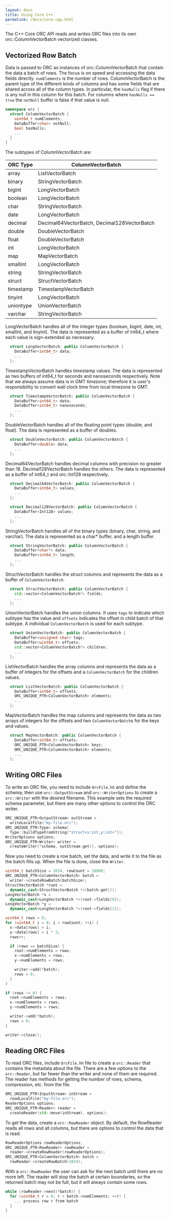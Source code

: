 ```yaml
---
layout: docs
title: Using Core C++
permalink: /docs/core-cpp.html
---
```


The C++ Core ORC API reads and writes ORC files into its own
orc::ColumnVectorBatch vectorized classes.

## Vectorized Row Batch

Data is passed to ORC as instances of orc::ColumnVectorBatch
that contain the data a batch of rows. The focus is on speed and
accessing the data fields directly. `numElements` is the number
of rows. ColumnVectorBatch is the parent type of the different
kinds of columns and has some fields that are shared across
all of the column types. In particular, the `hasNulls` flag
if there is any null in this column for this batch. For columns
where `hasNulls == true` the `notNull` buffer is false if that
value is null.

~~~ cpp
namespace orc {
  struct ColumnVectorBatch {
    uint64_t numElements;
    DataBuffer<char> notNull;
    bool hasNulls;
    ...
  }
}
~~~

The subtypes of ColumnVectorBatch are:

| ORC Type | ColumnVectorBatch |
| -------- | ------------- |
| array | ListVectorBatch |
| binary | StringVectorBatch |
| bigint | LongVectorBatch |
| boolean | LongVectorBatch |
| char | StringVectorBatch |
| date | LongVectorBatch |
| decimal | Decimal64VectorBatch, Decimal128VectorBatch |
| double | DoubleVectorBatch |
| float | DoubleVectorBatch |
| int | LongVectorBatch |
| map | MapVectorBatch |
| smallint | LongVectorBatch |
| string | StringVectorBatch |
| struct | StructVectorBatch |
| timestamp | TimestampVectorBatch |
| tinyint | LongVectorBatch |
| uniontype | UnionVectorBatch |
| varchar | StringVectorBatch |

LongVectorBatch handles all of the integer types (boolean, bigint,
date, int, smallint, and tinyint). The data is represented as a
buffer of int64_t where each value is sign-extended as necessary.

~~~ cpp
  struct LongVectorBatch: public ColumnVectorBatch {
    DataBuffer<int64_t> data;
    ...
  };
~~~

TimestampVectorBatch handles timestamp values. The data is
represented as two buffers of int64_t for seconds and nanoseconds
respectively. Note that we always assume data is in GMT timezone;
therefore it is user's responsibility to convert wall clock time
from local timezone to GMT.

~~~ cpp
  struct TimestampVectorBatch: public ColumnVectorBatch {
    DataBuffer<int64_t> data;
    DataBuffer<int64_t> nanoseconds;
    ...
  };
~~~

DoubleVectorBatch handles all of the floating point types
(double, and float). The data is represented as a buffer of doubles.

~~~ cpp
  struct DoubleVectorBatch: public ColumnVectorBatch {
    DataBuffer<double> data;
    ...
  };
~~~

Decimal64VectorBatch handles decimal columns with precision no
greater than 18. Decimal128VectorBatch handles the others. The data
is represented as a buffer of int64_t and orc::Int128 respectively.

~~~ cpp
  struct Decimal64VectorBatch: public ColumnVectorBatch {
    DataBuffer<int64_t> values;
    ...
  };

  struct Decimal128VectorBatch: public ColumnVectorBatch {
    DataBuffer<Int128> values;
    ...
  };
~~~

StringVectorBatch handles all of the binary types (binary,
char, string, and varchar). The data is represented as a char* buffer,
and a length buffer.

~~~ cpp
  struct StringVectorBatch: public ColumnVectorBatch {
    DataBuffer<char*> data;
    DataBuffer<int64_t> length;
    ...
  };
~~~

StructVectorBatch handles the struct columns and represents
the data as a buffer of `ColumnVectorBatch`.

~~~ cpp
  struct StructVectorBatch: public ColumnVectorBatch {
    std::vector<ColumnVectorBatch*> fields;
    ...
  };
~~~

UnionVectorBatch handles the union columns. It uses `tags`
to indicate which subtype has the value and `offsets` indicates
the offset in child batch of that subtype. A individual
`ColumnVectorBatch` is used for each subtype.

~~~ cpp
  struct UnionVectorBatch: public ColumnVectorBatch {
    DataBuffer<unsigned char> tags;
    DataBuffer<uint64_t> offsets;
    std::vector<ColumnVectorBatch*> children;
    ...
  };
~~~

ListVectorBatch handles the array columns and represents
the data as a buffer of integers for the offsets and a
`ColumnVectorBatch` for the children values.

~~~ cpp
  struct ListVectorBatch: public ColumnVectorBatch {
    DataBuffer<int64_t> offsets;
    ORC_UNIQUE_PTR<ColumnVectorBatch> elements;
    ...
  };
~~~

MapVectorBatch handles the map columns and represents the data
as two arrays of integers for the offsets and two `ColumnVectorBatch`s
for the keys and values.

~~~ cpp
  struct MapVectorBatch: public ColumnVectorBatch {
    DataBuffer<int64_t> offsets;
    ORC_UNIQUE_PTR<ColumnVectorBatch> keys;
    ORC_UNIQUE_PTR<ColumnVectorBatch> elements;
    ...
  };
~~~

## Writing ORC Files

To write an ORC file, you need to include `OrcFile.hh` and define
the schema; then use `orc::OutputStream` and `orc::WriterOptions`
to create a `orc::Writer` with the desired filename. This example
sets the required schema parameter, but there are many other
options to control the ORC writer.

~~~ cpp
ORC_UNIQUE_PTR<OutputStream> outStream =
  writeLocalFile("my-file.orc");
ORC_UNIQUE_PTR<Type> schema(
  Type::buildTypeFromString("struct<x:int,y:int>"));
WriterOptions options;
ORC_UNIQUE_PTR<Writer> writer =
  createWriter(*schema, outStream.get(), options);
~~~

Now you need to create a row batch, set the data, and write it to the file
as the batch fills up. When the file is done, close the `Writer`.

~~~ cpp
uint64_t batchSize = 1024, rowCount = 10000;
ORC_UNIQUE_PTR<ColumnVectorBatch> batch =
  writer->createRowBatch(batchSize);
StructVectorBatch *root =
  dynamic_cast<StructVectorBatch *>(batch.get());
LongVectorBatch *x =
  dynamic_cast<LongVectorBatch *>(root->fields[0]);
LongVectorBatch *y =
  dynamic_cast<LongVectorBatch *>(root->fields[1]);

uint64_t rows = 0;
for (uint64_t i = 0; i < rowCount; ++i) {
  x->data[rows] = i;
  y->data[rows] = i * 3;
  rows++;

  if (rows == batchSize) {
    root->numElements = rows;
    x->numElements = rows;
    y->numElements = rows;

    writer->add(*batch);
    rows = 0;
  }
}

if (rows != 0) {
  root->numElements = rows;
  x->numElements = rows;
  y->numElements = rows;

  writer->add(*batch);
  rows = 0;
}

writer->close();
~~~

## Reading ORC Files

To read ORC files, include `OrcFile.hh` file to create a `orc::Reader`
that contains the metadata about the file. There are a few options to
the `orc::Reader`, but far fewer than the writer and none of them are
required. The reader has methods for getting the number of rows,
schema, compression, etc. from the file.

~~~ cpp
ORC_UNIQUE_PTR<InputStream> inStream =
  readLocalFile("my-file.orc");
ReaderOptions options;
ORC_UNIQUE_PTR<Reader> reader =
  createReader(std::move(inStream), options);
~~~

To get the data, create a `orc::RowReader` object. By default,
the RowReader reads all rows and all columns, but there are
options to control the data that is read.

~~~ cpp
RowReaderOptions rowReaderOptions;
ORC_UNIQUE_PTR<RowReader> rowReader =
  reader->createRowReader(rowReaderOptions);
ORC_UNIQUE_PTR<ColumnVectorBatch> batch =
  rowReader->createRowBatch(1024);
~~~

With a `orc::RowReader` the user can ask for the next batch until there
are no more left. The reader will stop the batch at certain boundaries,
so the returned batch may not be full, but it will always contain some rows.

~~~ cpp
while (rowReader->next(*batch)) {
  for (uint64_t r = 0; r < batch->numElements; ++r) {
    ... process row r from batch
  }
}
~~~

